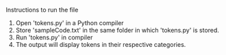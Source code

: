 
Instructions to run the file
1. Open 'tokens.py' in a Python compiler
2. Store 'sampleCode.txt' in the same folder in which 'tokens.py' is stored.
3. Run 'tokens.py' in compiler
4. The output will display tokens in their respective categories.
